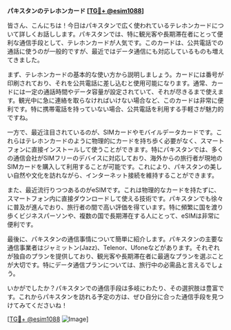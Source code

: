**パキスタンのテレホンカード [[TG💪+ @esim1088](https://t.me/s/esim1088)]**

皆さん、こんにちは！今日はパキスタンで広く使われているテレホンカードについて詳しくお話しします。パキスタンでは、特に観光客や長期滞在者にとって便利な通信手段として、テレホンカードが人気です。このカードは、公共電話での通話に使うのが一般的ですが、最近ではデータ通信にも対応しているものも増えてきました。

まず、テレホンカードの基本的な使い方から説明しましょう。カードには番号が印刷されており、それを公共電話に差し込むと使用可能になります。通常、カードには一定の通話時間やデータ容量が設定されていて、それが尽きるまで使えます。観光中に急に連絡を取らなければいけない場合など、このカードは非常に便利です。特に携帯電話を持っていない場合、公共電話を利用する手軽さが魅力的ですね。

一方で、最近注目されているのが、SIMカードやモバイルデータカードです。これらはテレホンカードのように物理的にカードを持ち歩く必要がなく、スマートフォンに直接インストールして使うことができます。特にパキスタンでは、多くの通信会社がSIMフリーのデバイスに対応しており、海外からの旅行者が現地のSIMカードを購入して利用することが可能です。これにより、パキスタンの美しい自然や文化を訪れながら、インターネット接続を維持することができます。

また、最近流行りつつあるのがeSIMです。これは物理的なカードを持たずに、スマートフォン内に直接ダウンロードして使える技術です。パキスタンでも徐々に普及が進んでおり、旅行者の間で高い評価を得ています。特に頻繁に国を渡り歩くビジネスパーソンや、複数の国で長期滞在する人にとって、eSIMは非常に便利です。

最後に、パキスタンの通信事情について簡単に紹介します。パキスタンの主要な通信事業者はジャミットン(Jazz)、Telenor、Ufoneなどがあります。それぞれが独自のプランを提供しており、観光客や長期滞在者に最適なプランを選ぶことが大切です。特にデータ通信プランについては、旅行中の必需品と言えるでしょう。

いかがでしたか？パキスタンでの通信手段は多岐にわたり、その選択肢は豊富です。これからパキスタンを訪れる予定の方は、ぜひ自分に合った通信手段を見つけてみてくださいね！

[[TG💪+ @esim1088](https://t.me/s/esim1088) ![Image](https://i.postimg.cc/Y0z9fWf4/image.png)]